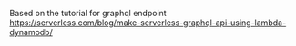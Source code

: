 Based on the tutorial for graphql endpoint https://serverless.com/blog/make-serverless-graphql-api-using-lambda-dynamodb/